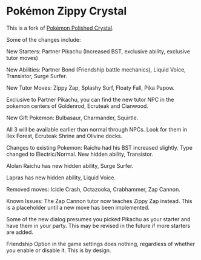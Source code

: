 # Pokémon Zippy Crystal

This is a fork of [Pokémon Polished Crystal](https://github.com/Rangi42/polishedcrystal).

Some of the changes include:

New Starters:
Partner Pikachu (Increased BST, exclusive ability, exclusive tutor moves)

New Abilities:
Partner Bond (Friendship battle mechanics), 
Liquid Voice, 
Transistor, 
Surge Surfer.

New Tutor Moves:
Zippy Zap, 
Splashy Surf, 
Floaty Fall, 
Pika Papow.

Exclusive to Partner Pikachu, you can find the new tutor NPC in the pokemon centers of Goldenrod, Ecruteak and Cianwood. 

New Gift Pokemon:
Bulbasaur, 
Charmander, 
Squirtle. 

All 3 will be available earlier than normal through NPCs. Look for them in Ilex Forest, Ecruteak Shrine and Olivine docks.

Changes to existing Pokemon:
Raichu had his BST increased slightly.
Type changed to Electric/Normal. New hidden ability, Transistor. 

Alolan Raichu has new hidden ability, Surge Surfer. 

Lapras has new hidden ability, Liquid Voice. 


Removed moves:
Icicle Crash, Octazooka, Crabhammer, Zap Cannon. 

Known Issues:
The Zap Cannon tutor now teaches Zippy Zap instead. This is a placeholder until a new move has been implemented. 

Some of the new dialog presumes you picked Pikachu as your starter and have them in your party. This may be revised in the future if more starters are added. 

Friendship Option in the game settings does nothing, regardless of whether you enable or disable it. This is by design. 
